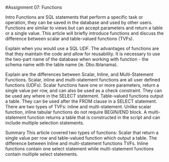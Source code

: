 #Assignment 07: Functions

Intro 
Functions are SQL statements that perform a specific task or operation, they can be saved in the database and used by other users. Functions are similar to views but can accept parameters and return a table or a single value. This article will briefly introduce functions and discuss the difference between scalar and table-valued functions (TVFs). 

Explain when you would use a SQL UDF.
The advantages of functions are that they maintain the code and allow for reusability.  It is necessary to use the two-part name of the database when working with function - the schema name with the table name (ie. Dbo.tblanama). 

Explain are the differences between Scalar, Inline, and Multi-Statement Functions.
Scalar, inline and multi-statement functions are all user defined functions (UDFs). 
Scalar functions have one or more parameters, return a single value per row, and can also be used as a check constraint. They can be used any where in the SELECT statement. Table-valued functions output a table. They can be used after the FROM clause in a SELECT statement. There are two types of TVFs: inline and multi-statement.  Unlike scalar function, inline tabular functions do not require BEGIN/END block. A multi-statement function returns a table that is constructed in the script and can include multiple selection statements. 

Summary 
This article covered two types of functions: Scalar that return a single value per row and table-valued function which output a table. The difference between Inline and multi-statement functions TVFs. Inline functions contain one select statement while multi-statement functions contain multiple select statements. 
